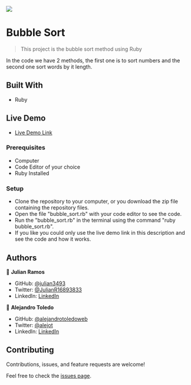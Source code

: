 ![](https://img.shields.io/badge/Microverse-blueviolet)

# Bubble Sort

> This project is the bubble sort method using Ruby

In the code we have 2 methods, the first one is to sort numbers and the second one sort words by it length.

## Built With

- Ruby

## Live Demo

- [Live Demo Link](https://repl.it/repls/AcidicVacantAutoexec#main.rb)

### Prerequisites

- Computer
- Code Editor of your choice
- Ruby Installed

### Setup

- Clone the repository to your computer, or you download the zip file containing the repository files.
- Open the file "bubble_sort.rb" with your code editor to see the code.
- Run the "bubble_sort.rb" in the terminal using the command "ruby bubble_sort.rb".
- If you like you could only use the live demo link in this description and see the code and how it works.


## Authors

👤 **Julian Ramos**

- GitHub: [@julian3493](https://github.com/julian3493)
- Twitter: [@JulianR16893833](https://twitter.com/JulianR16893833)
- LinkedIn: [LinkedIn](https://www.linkedin.com/in/juli%C3%A1n-ricardo-ramos-arevalo-3868ba135/)


👤 **Alejandro Toledo**

- GitHub: [@alejandrotoledoweb](https://github.com/alejandrotoledoweb)
- Twitter: [@alejot](https://twitter.com/alejot)
- LinkedIn: [LinkedIn](https://www.linkedin.com/in/alejandro-toledo-3b444b109/)


## Contributing

Contributions, issues, and feature requests are welcome!

Feel free to check the [issues page](https://github.com/alejandrotoledoweb/bubble-sort/issues).
